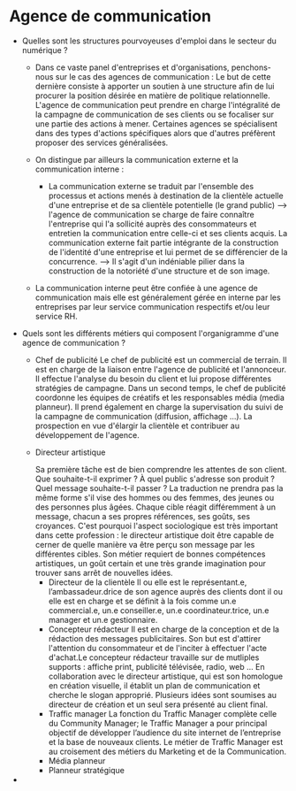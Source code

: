 # Agence de communication

- Quelles sont les structures pourvoyeuses d'emploi dans le secteur du numérique ?

  - Dans ce vaste panel d'entreprises et d'organisations, penchons-nous sur le cas des agences de communication :
    Le but de cette dernière consiste à apporter un soutien à une structure afin de lui procurer la position désirée en matière de politique relationnelle.
    L'agence de communication peut prendre en charge l'intégralité de la campagne de communication de ses clients ou se focaliser sur une partie des actions à mener.
    Certaines agences se spécialisent dans des types d'actions spécifiques alors que d'autres préfèrent proposer des services généralisées.

  - On distingue par ailleurs la communication externe et la communication interne :

    - La communication externe se traduit par l'ensemble des processus et actions menés à destination de la clientèle actuelle d'une entreprise et de sa clientèle potentielle (le grand public) --> l'agence de communication se charge de faire connaître l'entreprise qui l'a sollicité auprès des consommateurs et entretien la communication entre celle-ci et ses clients acquis. La communication externe fait partie intégrante de la construction de l'identité d'une entreprise et lui permet de se différencier de la concurrence.
      --> Il s'agit d'un indéniable pilier dans la construction de la notoriété d'une structure et de son image.

  - La communication interne peut être confiée à une agence de communication mais elle est généralement gérée en interne par les entreprises par leur service communication respectifs et/ou leur service RH.

- Quels sont les différents métiers qui composent l'organigramme d'une agence de communication ?

  - Chef de publicité
    Le chef de publicité est un commercial de terrain. Il est en charge de la liaison entre l'agence de publicité et l'annonceur. Il effectue l'analyse du besoin du client et lui propose différentes stratégies de campagne. Dans un second temps, le chef de publicité coordonne les équipes de créatifs et les responsables média (media planneur). Il prend également en charge la supervisation du suivi de la campagne de communication (diffusion, affichage ...). La prospection en vue d'élargir la clientèle et contribuer au développement de l'agence.

  - Directeur artistique
    <!--Reformuler--> Sa première tâche est de bien comprendre les attentes de son client. Que souhaite-t-il exprimer ? À quel public s'adresse son produit ? Quel message souhaite-t-il passer ? La traduction ne prendra pas la même forme s'il vise des hommes ou des femmes, des jeunes ou des personnes plus âgées. Chaque cible réagit différemment à un message, chacun a ses propres références, ses goûts, ses croyances. C'est pourquoi l'aspect sociologique est très important dans cette profession : le directeur artistique doit être capable de cerner de quelle manière va être perçu son message par les différentes cibles. Son métier requiert de bonnes compétences artistiques, un goût certain et une très grande imagination pour trouver sans arrêt de nouvelles idées.

    - Directeur de la clientèle
        <!--Reformuler--> Il ou elle est le représentant.e, l’ambassadeur.drice de son agence auprès des clients dont il ou elle est en charge et se définit à la fois comme un.e commercial.e, un.e conseiller.e, un.e coordinateur.trice, un.e manager et un.e gestionnaire.
    - Concepteur rédacteur
      Il est en charge de la conception et de la rédaction des messages publicitaires. Son but est d'attirer l'attention du consommateur et de l'inciter à effectuer l'acte d'achat.Le concepteur rédacteur travaille sur de mutliples supports : affiche print, publicité télévisée, radio, web ... En collaboration avec le directeur artistique, qui est son homologue en création visuelle, il établit un plan de communication et cherche le slogan approprié. Plusieurs idées sont soumises au directeur de création et un seul sera présenté au client final.
    - Traffic manager
      La fonction du Traffic Manager complète celle du Community Manager; le Traffic Manager a pour principal objectif de développer l’audience du site internet de l’entreprise et la base de nouveaux clients. Le métier de Traffic Manager est au croisement des métiers du Marketing et de la Communication.
    - Média planneur
    - Planneur stratégique

-
